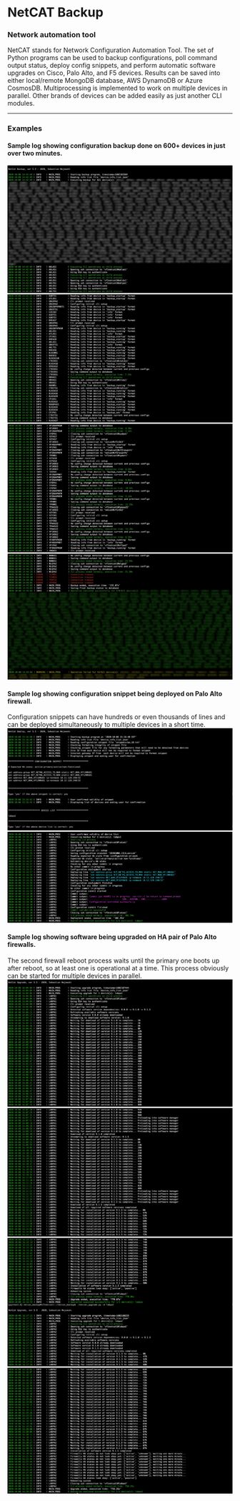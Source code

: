 # NetCAT Backup

### Network automation tool

NetCAT stands for Network Configuration Automation Tool. The set of Python programs can be used to backup configurations, poll command output status, deploy config snippets, and perform automatic software upgrades on Cisco, Palo Alto, and F5 devices. Results can be saved into either local/remote MongoDB database, AWS DynamoDB or Azure CosmosDB. Multiprocessing is implemented to work on multiple devices in parallel. Other brands of devices can be added easily as just another CLI modules.

---

### Examples

#### Sample log showing configuration backup done on 600+ devices in just over two minutes.
![Sample inventory screenshot](https://github.com/ccie18643/NetCAT-Backup/blob/master/pictures/bak_01.jpg)
![Sample inventory screenshot](https://github.com/ccie18643/NetCAT-Backup/blob/master/pictures/bak_02.png)
![Sample inventory screenshot](https://github.com/ccie18643/NetCAT-Backup/blob/master/pictures/bak_03.png)
![Sample inventory screenshot](https://github.com/ccie18643/NetCAT-Backup/blob/master/pictures/bak_04.jpg)


#### Sample log showing configuration snippet being deployed on Palo Alto firewall.
Configuration snippets can have hundreds or even thousands of lines and can be deployed
simultaneously to multiple devices in a short time.
![Sample inventory screenshot](https://github.com/ccie18643/NetCAT-Backup/blob/master/pictures/dep_01.png)
![Sample inventory screenshot](https://github.com/ccie18643/NetCAT-Backup/blob/master/pictures/dep_02.png)



#### Sample log showing software being upgraded on HA pair of Palo Alto firewalls.
The second firewall reboot process waits until the primary one boots up after reboot, so at least one
is operational at a time. This process obviously can be started for multiple devices in parallel.
![Sample inventory screenshot](https://github.com/ccie18643/NetCAT-Backup/blob/master/pictures/upg_01.png)
![Sample inventory screenshot](https://github.com/ccie18643/NetCAT-Backup/blob/master/pictures/upg_02.png)
![Sample inventory screenshot](https://github.com/ccie18643/NetCAT-Backup/blob/master/pictures/upg_03.png)
![Sample inventory screenshot](https://github.com/ccie18643/NetCAT-Backup/blob/master/pictures/upg_04.png)
